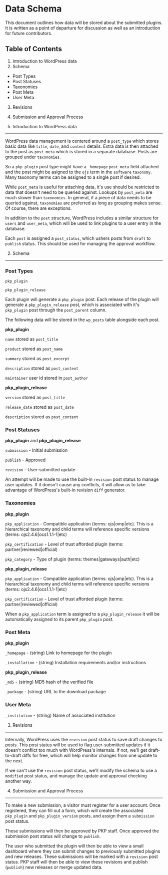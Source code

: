 Data Schema
===========

This document outlines how data will be stored about the submitted plugins. It is written as a point of departure for discussion as well as an introduction for future contributors.

Table of Contents
-----------------

1. Introduction to WordPress data
2. Schema
  * Post Types
  * Post Statuses
  * Taxonomies
  * Post Meta
  * User Meta
3. Revisions
4. Submission and Approval Process

1. Introduction to WordPress data
---------------------------------

WordPress data management is centered around a `post_type` which stores basic data like `title`, `date`, and `content` details. Extra data is then attached to the post as `post_meta` which is stored in a separate database. Posts are grouped under `taxonomies`.

So a `pkp_plugin` post type might have a `_homepage` `post_meta` field attached and the post might be asigned to the `ojs` term in the `software` `taxonomy`. Many taxonomy terms can be assigned to a single post if desired.

While `post_meta` is useful for attaching data, it's use should be restricted to data that doesn't need to be queried against. Lookups by `post_meta` are much slower than `taxonomies`. In general, if a piece of data needs to be queried against, `taxonomies` are preferred as long as grouping makes sense. Of course, there are exceptions.

In addition to the `post` structure, WordPress includes a similar structure for `users` and `user_meta`, which will be used to link plugins to a user entry in the database.

Each `post` is assigned a `post_status`, which ushers posts from `draft` to `publish` status. This should be used for managing the approval workflow.

2. Schema
---------

### Post Types

`pkp_plugin`

`pkp_plugin_release`

Each plugin will generate a `pkp_plugin` post. Each release of the plugin will generate a `pkp_plugin_release` post, which is associated with it's `pkp_plugin` post through the `post_parent` column.

The following data will be stored in the `wp_posts` table alongside each post.

**pkp_plugin**

`name` stored as `post_title`

`product` stored as `post_name`

`summary` stored as `post_excerpt`

`description` stored as `post_content`

`maintainer` user id stored in `post_author`

**pkp_plugin_release**

`version` stored as `post_title`

`release_date` stored as `post_date`

`description` stored as `post_content`

### Post Statuses

**pkp_plugin** and **pkp_plugin_release**

`submission` - Initial submission

`publish` - Approved

`revision` - User-submitted update

An attempt will be made to use the built-in `revision` post status to manage user updates. If it doesn't cause any conflicts, it will allow us to take advantage of WordPress's built-in revision `diff` generator.

### Taxonomies

**pkp_plugin**

`pkp_application` - Compatible application (terms: ojs|omp|etc). This is a hierarchical taxonomy and child terms will reference specific versions (terms: ojs2.4.6|ocs1.1.1-1|etc)

`pkp_certification` - Level of trust afforded plugin (terms: partner|reviewed|official)

`pkp_category` - Type of plugin (terms: themes|gateways|auth|etc)

**pkp_plugin_release**

`pkp_application` - Compatible application (terms: ojs|omp|etc). This is a hierarchical taxonomy and child terms will reference specific versions (terms: ojs2.4.6|ocs1.1.1-1|etc)

`pkp_certification` - Level of trust afforded plugin (terms: partner|reviewed|official)

When a `pkp_application` term is assigned to a `pkp_plugin_release` it will be automatically assigned to its parent `pkp_plugin` post.

### Post Meta

**pkp_plugin**

`_homepage` - (string) Link to homepage for the plugin

`_installation` - (string) Installation requirements and/or instructions

**pkp_plugin_release**

`_md5` - (string) MD5 hash of the verified file

`_package` - (string) URL to the download package

### User Meta

`_institution` - (string) Name of associated institution

3. Revisions
------------

Internally, WordPress uses the `revision` post status to save draft changes to posts. This post status will be used to flag user-submitted updates if it doesn't conflict too much with WordPress's internals. If not, we'll get draft-to-draft diffs for free, which will help monitor changes from one update to the next.

If we can't use the `revision` post status, we'll modify the schema to use a `modified` post status, and manage the update and approval checking another way.

4. Submission and Approval Process
----------------------------------

To make a new submission, a visitor must register for a user account. Once registered, they can fill out a form, which will create the associated `pkp_plugin` and `pkp_plugin_version` posts, and assign them a `submission` post status.

These submissions will then be approved by PKP staff. Once approved the submission post status will change to `publish`.

The user who submitted the plugin will then be able to view a small dashboard where they can submit changes to previously submitted plugins and new releases. These submissions will be marked with a `revision` post status. PKP staff will then be able to view these revisions and publish (`publish`) new releases or merge updated data.
